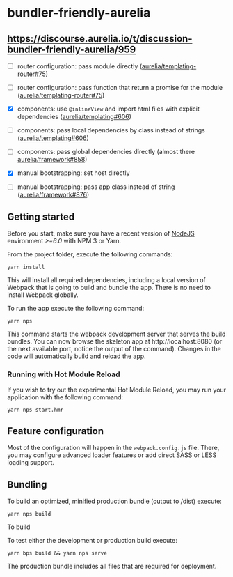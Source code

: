 # bundler-friendly-aurelia

## https://discourse.aurelia.io/t/discussion-bundler-friendly-aurelia/959

- [ ] router configuration: pass module directly ([aurelia/templating-router#75](https://github.com/aurelia/templating-router/pull/75))
- [ ] router configuration: pass function that return a promise for the module ([aurelia/templating-router#75](https://github.com/aurelia/templating-router/pull/75))
- [x] components: use `@inlineView` and import html files with explicit dependencies ([aurelia/templating#606](https://github.com/aurelia/templating/pull/606))
- [ ] components: pass local dependencies by class instead of strings ([aurelia/templating#606](https://github.com/aurelia/templating/pull/606))
- [ ] components: pass global dependencies directly (almost there [aurelia/framework#858](https://github.com/aurelia/framework/pull/858))
- [x] manual bootstrapping: set host directly
- [ ] manual bootstrapping: pass app class instead of string ([aurelia/framework#876](https://github.com/aurelia/framework/pull/876))


## Getting started

Before you start, make sure you have a recent version of [NodeJS](http://nodejs.org/) environment *>=6.0* with NPM 3 or Yarn.

From the project folder, execute the following commands:

```shell
yarn install
```

This will install all required dependencies, including a local version of Webpack that is going to
build and bundle the app. There is no need to install Webpack globally.

To run the app execute the following command:

```shell
yarn nps
```

This command starts the webpack development server that serves the build bundles.
You can now browse the skeleton app at http://localhost:8080 (or the next available port, notice the output of the command). Changes in the code
will automatically build and reload the app.

### Running with Hot Module Reload

If you wish to try out the experimental Hot Module Reload, you may run your application with the following command:

```shell
yarn nps start.hmr
```

## Feature configuration

Most of the configuration will happen in the `webpack.config.js` file.
There, you may configure advanced loader features or add direct SASS or LESS loading support.

## Bundling

To build an optimized, minified production bundle (output to /dist) execute:

```shell
yarn nps build
```

To build

To test either the development or production build execute:

```shell
yarn bps build && yarn nps serve
```

The production bundle includes all files that are required for deployment.
